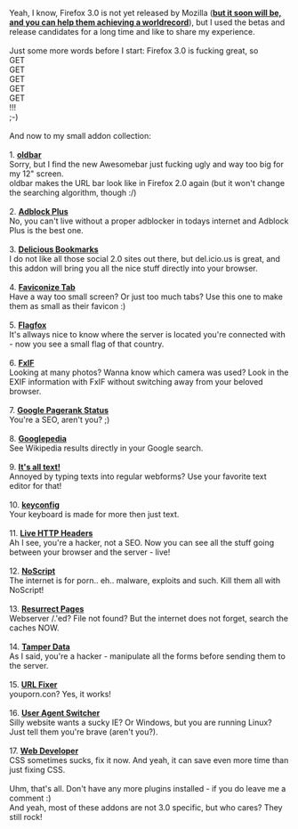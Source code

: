<html><body><p>Yeah, I know, Firefox 3.0 is not yet released by Mozilla (<strong><a href="http://www.spreadfirefox.com/en-US/worldrecord" target="_blank">but it soon will be, and you can help them achieving a worldrecord</a></strong>), but I used the betas and release candidates for a long time and like to share my experience.<br>
<br>
Just some more words before I start: Firefox 3.0 is fucking great, so<br>
GET<br>
GET<br>
GET<br>
GET<br>
GET<br>
!!!<br>
;-)<br>
<br>
And now to my small addon collection:<br>
<br>
1. <strong><a href="https://addons.mozilla.org/en-US/firefox/addon/6227" target="_blank">oldbar</a></strong><br>
Sorry, but I find the new Awesomebar just fucking ugly and way too big for my 12" screen.<br>
oldbar makes the URL bar look like in Firefox 2.0 again (but it won't change the searching algorithm, though :/)<br>
<br>
2. <strong><a href="https://addons.mozilla.org/en-US/firefox/addon/1865" target="_blank">Adblock Plus</a></strong><br>
No, you can't live without a proper adblocker in todays internet and Adblock Plus is the best one.<br>
<br>
3. <strong><a href="https://addons.mozilla.org/en-US/firefox/addon/3615" target="_blank">Delicious Bookmarks</a></strong><br>
I do not like all those social 2.0 sites out there, but del.icio.us is great, and this addon will bring you all the nice stuff directly into your browser.<br>
<br>
4. <strong><a href="https://addons.mozilla.org/en-US/firefox/addon/3780" target="_blank">Faviconize Tab</a></strong><br>
Have a way too small screen? Or just too much tabs? Use this one to make them as small as their favicon :)<br>
<br>
5. <strong><a href="https://addons.mozilla.org/en-US/firefox/addon/5791" target="_blank">Flagfox</a></strong><br>
It's allways nice to know where the server is located you're connected with - now you see a small flag of that country.<br>
<br>
6. <strong><a href="https://addons.mozilla.org/en-US/firefox/addon/5673" target="_blank">FxIF</a></strong><br>
Looking at many photos? Wanna know which camera was used? Look in the EXIF information with FxIF without switching away from your beloved browser.<br>
<br>
7. <strong><a href="http://pagerankstatus.mozdev.org/" target="_blank">Google Pagerank Status</a></strong><br>
You're a SEO, aren't you? ;)<br>
<br>
8. <strong><a href="https://addons.mozilla.org/en-US/firefox/addon/2517" target="_blank">Googlepedia</a></strong><br>
See Wikipedia results directly in your Google search.<br>
<br>
9. <strong><a href="https://addons.mozilla.org/en-US/firefox/addon/4125" target="_blank">It's all text!</a></strong><br>
Annoyed by typing texts into regular webforms? Use your favorite text editor for that!<br>
<br>
10. <strong><a href="https://addons.mozilla.org/en-US/firefox/addon/6105" target="_blank">keyconfig</a></strong><br>
Your keyboard is made for more then just text.<br>
<br>
11. <strong><a href="https://addons.mozilla.org/en-US/firefox/addon/3829" target="_blank">Live HTTP Headers</a></strong><br>
Ah I see, you're a hacker, not a SEO. Now you can see all the stuff going between your browser and the server - live!<br>
<br>
12. <strong><a href="https://addons.mozilla.org/en-US/firefox/addon/722" target="_blank">NoScript</a></strong><br>
The internet is for porn.. eh.. malware, exploits and such. Kill them all with NoScript!<br>
<br>
13. <strong><a href="https://addons.mozilla.org/en-US/firefox/addon/2570" target="_blank">Resurrect Pages</a></strong><br>
Webserver /.'ed? File not found? But the internet does not forget, search the caches NOW.<br>
<br>
14. <strong><a href="https://addons.mozilla.org/en-US/firefox/addon/966" target="_blank">Tamper Data</a></strong><br>
As I said, you're a hacker - manipulate all the forms before sending them to the server.<br>
<br>
15. <strong><a href="https://addons.mozilla.org/en-US/firefox/addon/2871" target="_blank">URL Fixer</a></strong><br>
youporn.con? Yes, it works!<br>
<br>
16. <strong><a href="https://addons.mozilla.org/en-US/firefox/addon/59" target="_blank">User Agent Switcher</a></strong><br>
Silly website wants a sucky IE? Or Windows, but you are running Linux? Just tell them you're brave (aren't you?).<br>
<br>
17. <strong><a href="https://addons.mozilla.org/en-US/firefox/addon/60" target="_blank">Web Developer</a></strong><br>
CSS sometimes sucks, fix it now. And yeah, it can save even more time than just fixing CSS.<br>
<br>
Uhm, that's all. Don't have any more plugins installed - if you do leave me a comment :)<br>
And yeah, most of these addons are not 3.0 specific, but who cares? They still rock!</p></body></html>